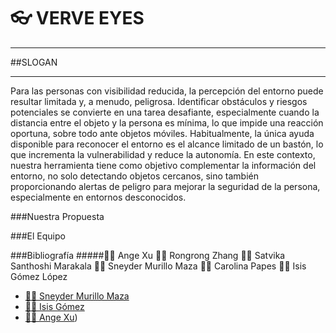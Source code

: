 # :eyeglasses: VERVE EYES
***
##SLOGAN
***

Para las personas con visibilidad reducida, la percepción del entorno puede resultar limitada y, a menudo, peligrosa. Identificar obstáculos y riesgos potenciales se convierte en una tarea desafiante, especialmente cuando la distancia entre el objeto y la persona es mínima, lo que impide una reacción oportuna, sobre todo ante objetos móviles. Habitualmente, la única ayuda disponible para reconocer el entorno es el alcance limitado de un bastón, lo que incrementa la vulnerabilidad y reduce la autonomía. En este contexto, nuestra herramienta tiene como objetivo complementar la información del entorno, no solo detectando objetos cercanos, sino también proporcionando alertas de peligro para mejorar la seguridad de la persona, especialmente en entornos desconocidos.


###Nuestra Propuesta

###El Equipo

###Bibliografía
#####:woman_technologist: Ange Xu
:woman_technologist: Rongrong Zhang
:woman_technologist: Satvika Santhoshi Marakala
:man_technologist: Sneyder Murillo Maza
:woman_artist: Carolina Papes
:woman_scientist: Isis Gómez López

- [🧑‍💻 Sneyder Murillo Maza](https://github.com/MiquelDebon)
- [👩‍🔬 Isis Gómez](https://github.com/Isisgldev)
- [👷‍♀️ Ange Xu](https://github.com/xangeee))


